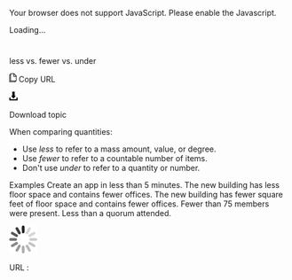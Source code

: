 Your browser does not support JavaScript. Please enable the Javascript.

Loading...

# 

less vs. fewer vs. under

![Copy URL](less-vs-fewer-vs-under_files/Copy.png)
Copy URL

![Download](less-vs-fewer-vs-under_files/Download.png)

Download topic

When comparing quantities:

  - Use *less* to refer to a mass amount, value, or degree. 
  - Use *fewer* to refer to a countable number of items. 
  - Don't use *under* to refer to a quantity or number.

Examples
Create an app in less than 5 minutes.
The new building has less floor space and contains fewer offices.
The new building has fewer square feet of floor space and contains fewer offices.
Fewer than 75 members were present. 
Less than a quorum attended.

![In progress](less-vs-fewer-vs-under_files/activity-large.gif)

URL :
